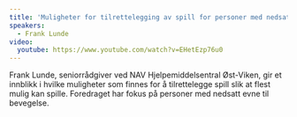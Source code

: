 ```yaml
---
title: 'Muligheter for tilrettelegging av spill for personer med nedsatt evne til bevegelse'
speakers:
  - Frank Lunde
video:
  youtube: https://www.youtube.com/watch?v=EHetEzp76u0
---
```


Frank Lunde, seniorrådgiver ved NAV Hjelpemiddelsentral Øst-Viken, gir et innblikk i hvilke muligheter som finnes for å tilrettelegge spill slik at flest mulig kan spille. Foredraget har fokus på personer med nedsatt evne til bevegelse.